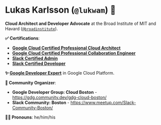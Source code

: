 # Lukas Karlsson (`@lukwam`) 👋

**Cloud Architect and Developer Advocate** at the Broad Institute of MIT and Havard ([`@broadinstitute`](https://broadinstitute.org/)).

**✅ Certifications**:
* **[Google Cloud Certified Professional Cloud Architect](https://www.credential.net/f12c68f1-f80e-4dde-877d-f9e1778c1990)**
* **[Google Cloud Certified Professional Collaboration Engineer](https://www.credential.net/fce05a38-e625-4ac5-9293-77eb474173f1)**
* **[Slack Certified Admin](https://verify.skilljar.com/c/e8nmr3h6isc5)**
* **[Slack Certified Developer](https://verify.skilljar.com/c/i7w6ge9knhdp)**

**✨ [Google Developer Expert](https://developers.google.com/community/experts/directory/profile/profile-lukas-karlsson)** in Google Cloud Platform.

**📅 Community Organizer**:

* **Google Developer Group: Cloud Boston** - https://gdg.community.dev/gdg-cloud-boston/
* **Slack Community: Boston** - https://www.meetup.com/Slack-Community-Boston/

**💁‍♂️ Pronouns**: he/him/his

<!--
**lukwam/lukwam** is a ✨ _special_ ✨ repository because its `README.md` (this file) appears on your GitHub profile.

Here are some ideas to get you started:

- 🔭 I’m currently working on ...
- 🌱 I’m currently learning ...
- 👯 I’m looking to collaborate on ...
- 🤔 I’m looking for help with ...
- 💬 Ask me about ...
- 📫 How to reach me: ...
- 😄 Pronouns: ...
- ⚡ Fun fact: ...
-->
